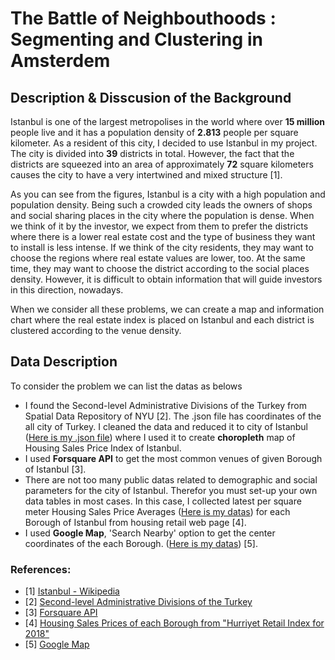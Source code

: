# The Battle of Neighbouthoods : Segmenting and Clustering in Amsterdem
## Description & Disscusion of the Background
Istanbul is one of the largest metropolises in the world where over **15 million** people live and it has a population density of **2.813** people per square kilometer. As a resident of this city, I decided to use Istanbul in my project. The city is divided into **39** districts in total. However, the fact that the districts are squeezed into an area of approximately **72** square kilometers causes the city to have a very intertwined and mixed structure [1].

As you can see from the figures, Istanbul is a city with a high population and population density. Being such a crowded city leads the owners of shops and social sharing places in the city where the population is dense. When we think of it by the investor, we expect from them to prefer the districts where there is a lower real estate cost and the type of business they want to install is less intense. If we think of the city residents, they may want to choose the regions where real estate values are lower, too. At the same time, they may want to choose the district according to the social places density. However, it is difficult to obtain information that will guide investors in this direction, nowadays. 

When we consider all these problems, we can create a map and information chart where the real estate index is placed on Istanbul and each district is clustered according to the venue density.

## Data Description
To consider the problem we can list the datas as belows
* I found the Second-level Administrative Divisions of the Turkey from Spatial Data Repository of NYU [2]. The .json file has coordinates of the all city of Turkey. I cleaned the data and reduced it to city of Istanbul ([Here is my .json file](https://github.com/Srcanyildiz/istanbul/blob/master/istanbul_geo_1.json)) where I used it to create **choropleth** map of Housing Sales Price Index of Istanbul.
* I used **Forsquare API** to get the most common venues of given Borough of Istanbul [3].
* There are not too many public datas related to demographic and social parameters for the city of Istanbul. Therefor you must set-up your own data tables in most cases. In this case, I collected latest per square meter Housing Sales Price Averages ([Here is my datas](https://github.com/Srcanyildiz/istanbul/blob/master/istanbul_geo.csv)) for each Borough of Istanbul from housing retail web page [4].
* I used **Google Map**, 'Search Nearby' option to get the center coordinates of the each Borough. ([Here is my datas](https://github.com/Srcanyildiz/istanbul/blob/master/istanbul_geo.csv)) [5].

### References:
* [1] [Istanbul - Wikipedia](https://en.wikipedia.org/wiki/Istanbul)
* [2] [Second-level Administrative Divisions of the Turkey](https://geo.nyu.edu/catalog/stanford-nj696zj1674)
* [3] [Forsquare API](https://developer.foursquare.com/)
* [4] [Housing Sales Prices of each Borough from "Hurriyet Retail Index for 2018"](https://www.hurriyetemlak.com/Emlak-Endeksi/Detayli-Analiz/Istanbul)
* [5] [Google Map](https://www.google.com/maps/)
